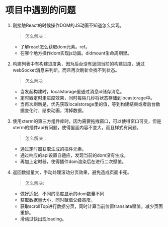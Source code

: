 # 项目中遇到的问题

1. 刚接触React的时候操作DOM的JS动画不知道怎么实现。

   > 怎么解决：

   	- 了解react怎么获取dom元素。ref。
   	- 在哪个地方操作dom实现js动画。didmount生命周期里。

2. 构建列表中有构建进度条，因为后台没有返回当前的构建进度，通过webSocket消息来判断。而且再次刷新会找不到状态。

   > 怎么解决

   - 当发起构建时，localstorage里通过消息id储存消息。
   - 定时器定时走进度效果，同时每隔几秒将状态存储到locastorage中。
   - 当再次刷新是，优先获取localstorage里的值，等到构建结束或者后台数据变化时，结束动画，清掉数据。

3. 使用xterm的第三方组件库时，因为需要拖拽窗口，可以使得窗口可变，但是xterm的插件api有问题，使得里面内容不变大，而且样式有问题。

   > 怎么解决：

   - 通过定时器获取生成的插件元素。
   - 通过响应的api设置自适应，发现当前的dom没有生成。
   - 再加上定时器，使得插件dom渲染后在进行二次赋值。

4. 返回数据量大，手动处理滚动分页效果，避免造成页面卡死。

   > 怎么解决:

   - 做好适配，不同的高度显示的dom数量不同
   - 获取数据量大小，同时赋值父级高度。
   - 获取scrollTop进行数据分页，同时计算当前位置translate赋值，减少页面重排。
   - 滑动过快出现loading。

   